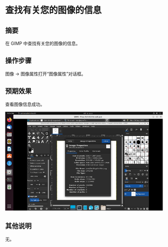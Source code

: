 # 查找有关您的图像的信息

## 摘要

在 GIMP 中查找有关您的图像的信息。

## 操作步骤

图像 -> 图像属性打开“图像属性”对话框。

## 预期效果

查看图像信息成功。

![查找有关您的图像的信息](./img/查找有关您的图像的信息.png)

## 其他说明

无。
